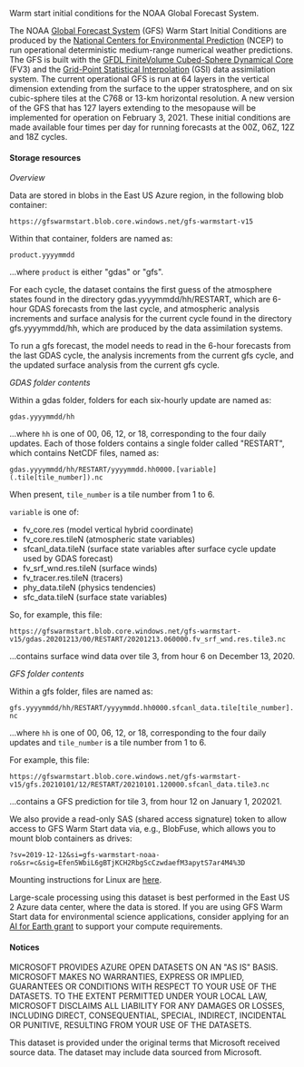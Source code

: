 Warm start initial conditions for the NOAA Global Forecast System.

The NOAA [Global Forecast System](https://www.ncdc.noaa.gov/data-access/model-data/model-datasets/global-forcast-system-gfs) (GFS) Warm Start Initial Conditions are produced by the [National Centers for Environmental Prediction](https://www.ncep.noaa.gov/) (NCEP) to run operational deterministic medium-range numerical weather predictions.   The GFS is built with the [GFDL Finite­Volume Cubed-Sphere Dynamical Core](https://www.gfdl.noaa.gov/fv3/) (FV3) and the [Grid-Point Statistical Interpolation](https://ral.ucar.edu/solutions/products/gridpoint-statistical-interpolation-gsi) (GSI) data assimilation system.  The current operational GFS is run at 64 layers in the vertical dimension extending from the surface to the upper stratosphere, and on six cubic-sphere tiles at the C768 or 13-km horizontal resolution.  A new version of the GFS that has 127 layers extending to the mesopause will be implemented for operation on February 3, 2021.  These initial conditions are made available four times per day for running forecasts at the 00Z, 06Z, 12Z and 18Z cycles.


#### Storage resources 

<i>Overview</i>

Data are stored in blobs in the East US Azure region, in the following blob container:

`https://gfswarmstart.blob.core.windows.net/gfs-warmstart-v15`

Within that container, folders are named as:

`product.yyyymmdd`

...where `product` is either "gdas" or "gfs".  

For each cycle, the dataset contains the first guess of the atmosphere states found in the directory gdas.yyyymmdd/hh/RESTART, which are 6-hour GDAS forecasts from the last cycle, and atmospheric analysis increments and surface analysis for the current cycle found in the directory gfs.yyyymmdd/hh, which are produced by the data assimilation systems.  

To run a gfs forecast, the model needs to read in the 6-hour forecasts from the last GDAS cycle, the analysis increments from the current gfs cycle, and the updated surface analysis from the current gfs cycle.  

<i>GDAS folder contents</i>

Within a gdas folder, folders for each six-hourly update are named as:

`gdas.yyyymmdd/hh`

...where `hh` is one of 00, 06, 12, or 18, corresponding to the four daily updates.  Each of those folders contains a single folder called "RESTART", which contains NetCDF files, named as:

`gdas.yyyymmdd/hh/RESTART/yyyymmdd.hh0000.[variable](.tile[tile_number]).nc`

When present, `tile_number` is a tile number from 1 to 6.

`variable` is one of:

* fv_core.res (model vertical hybrid coordinate)
* fv_core.res.tileN (atmospheric state variables)
* sfcanl_data.tileN (surface state variables after surface cycle update used by GDAS forecast)
* fv_srf_wnd.res.tileN (surface winds)
* fv_tracer.res.tileN (tracers)
* phy_data.tileN (physics tendencies)
* sfc_data.tileN (surface state variables)

So, for example, this file:

`https://gfswarmstart.blob.core.windows.net/gfs-warmstart-v15/gdas.20201213/00/RESTART/20201213.060000.fv_srf_wnd.res.tile3.nc`

...contains surface wind data over tile 3, from hour 6 on December 13, 2020.

<i>GFS folder contents</i>

Within a gfs folder, files are named as:

`gfs.yyyymmdd/hh/RESTART/yyyymmdd.hh0000.sfcanl_data.tile[tile_number].nc`

...where `hh` is one of 00, 06, 12, or 18, corresponding to the four daily updates and `tile_number` is a tile number from 1 to 6.

For example, this file:

`https://gfswarmstart.blob.core.windows.net/gfs-warmstart-v15/gfs.20210101/12/RESTART/20210101.120000.sfcanl_data.tile3.nc`

...contains a GFS prediction for tile 3, from hour 12 on January 1, 202021.


We also provide a read-only SAS (shared access signature) token to allow access to GFS Warm Start data via, e.g., BlobFuse, which allows you to mount blob containers as drives:

`?sv=2019-12-12&si=gfs-warmstart-noaa-ro&sr=c&sig=Efen5WbiL6gBTjKCH2RbgScCzwdaefM3apytS7ar4M4%3D`

Mounting instructions for Linux are [here](https://docs.microsoft.com/en-us/azure/storage/blobs/storage-how-to-mount-container-linux).

Large-scale processing using this dataset is best performed in the East US 2 Azure data center, where the data is stored.  If you are using GFS Warm Start data for environmental science applications, consider applying for an [AI for Earth grant](http://aka.ms/aiforearth) to support your compute requirements.


#### Notices

MICROSOFT PROVIDES AZURE OPEN DATASETS ON AN "AS IS" BASIS. MICROSOFT MAKES NO WARRANTIES, EXPRESS OR IMPLIED, GUARANTEES OR CONDITIONS WITH RESPECT TO YOUR USE OF THE DATASETS. TO THE EXTENT PERMITTED UNDER YOUR LOCAL LAW, MICROSOFT DISCLAIMS ALL LIABILITY FOR ANY DAMAGES OR LOSSES, INCLUDING DIRECT, CONSEQUENTIAL, SPECIAL, INDIRECT, INCIDENTAL OR PUNITIVE, RESULTING FROM YOUR USE OF THE DATASETS. 

This dataset is provided under the original terms that Microsoft received source data. The dataset may include data sourced from Microsoft.
